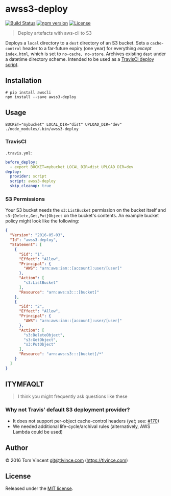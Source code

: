 # awss3-deploy

[![Build Status][travis-image]][travis-url]
[![npm version][npm-image]][npm-url]
[![License][license-image]][license-url]

[travis-url]: https://travis-ci.org/tlvince/awss3-deploy
[travis-image]: https://img.shields.io/travis/tlvince/awss3-deploy.svg
[npm-url]: https://www.npmjs.com/package/awss3-deploy
[npm-image]: https://img.shields.io/npm/v/awss3-deploy.svg
[license-url]: https://opensource.org/licenses/MIT
[license-image]: https://img.shields.io/npm/l/awss3-deploy.svg

> Deploy artefacts with aws-cli to S3

Deploys a `local` directory to a `dest` directory of an S3 bucket. Sets a `cache-control` header to a far-future expiry (one year) for everything *except* `index.html`, which is set to `no-cache, no-store`. Archives existing `dest` under a datetime directory scheme. Intended to be used as a [TravisCI deploy script][travis-dpl].

[travis-dpl]: https://docs.travis-ci.com/user/deployment/script

## Installation

```shell
# pip install awscli
npm install --save awss3-deploy
```

[awscli]: https://aws.amazon.com/cli/

## Usage

```shell
BUCKET="mybucket" LOCAL_DIR="dist" UPLOAD_DIR="dev" ./node_modules/.bin/awss3-deploy
```

### TravisCI

`.travis.yml`:

```yml
before_deploy:
  - export BUCKET=mybucket LOCAL_DIR=dist UPLOAD_DIR=dev
deploy:
  provider: script
  script: awss3-deploy
  skip_cleanup: true
```

### S3 Permissions

Your S3 bucket needs the `s3:ListBucket` permission on the bucket itself and
`s3:{Delete,Get,Put}Object` on the bucket's contents. An example bucket policy
might look like the following:

```json
{
  "Version": "2016-05-03",
  "Id": "awss3-deploy",
  "Statement": [
    {
      "Sid": "1",
      "Effect": "Allow",
      "Principal": {
        "AWS": "arn:aws:iam::[account]:user/[user]"
      },
      "Action": [
        "s3:ListBucket"
      ],
      "Resource": "arn:aws:s3:::[bucket]"
    },
    {
      "Sid": "2",
      "Effect": "Allow",
      "Principal": {
        "AWS": "arn:aws:iam::[account]:user/[user]"
      },
      "Action": [
        "s3:DeleteObject",
        "s3:GetObject",
        "s3:PutObject"
      ],
      "Resource": "arn:aws:s3:::[bucket]/*"
    }
  ]
}
```

## ITYMFAQLT

> I think you might frequently ask questions like these

### Why not Travis' default S3 deployment provider?

* It does not support per-object cache-control headers (*yet*; see: [#170][])
* We needed additional life-cycle/archival rules (alternatively, AWS Lambda could be used)

[#170]: https://github.com/travis-ci/dpl/pull/170

## Author

© 2016 Tom Vincent <git@tlvince.com> (https://tlvince.com)

## License

Released under the [MIT license](http://tlvince.mit-license.org).
